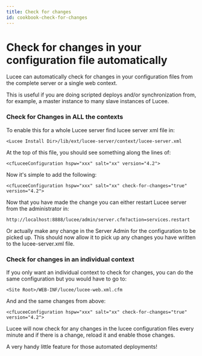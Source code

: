 ```yaml
---
title: Check for changes
id: cookbook-check-for-changes
---
```


# Check for changes in your configuration file automatically #

Lucee can automatically check for changes in your configuration files from the complete server or a single web context.

This is useful if you are doing scripted deploys and/or synchronization from, for example, a master instance to many slave instances of Lucee.

### Check for Changes in ALL the contexts

To enable this for a whole Lucee server find lucee server xml file in:

	<Lucee Install Dir>/lib/ext/lucee-server/context/lucee-server.xml

At the top of this file, you should see something along the lines of:

	<cfLuceeConfiguration hspw="xxx" salt="xx" version="4.2">

Now it's simple to add the following:

	<cfLuceeConfiguration hspw="xxx" salt="xx" check-for-changes="true" version="4.2">

Now that you have made the change you can either restart Lucee server from the administrator in:

	http://localhost:8888/lucee/admin/server.cfm?action=services.restart

Or actually make any change in the Server Admin for the configuration to be picked up. This should now allow it to pick up any changes you have written to the lucee-server.xml file.

### Check for changes in an individual context

If you only want an individual context to check for changes, you can do the same configuration but you would have to go to:

	<Site Root>/WEB-INF/lucee/lucee-web.xml.cfm

And and the same changes from above:

	<cfLuceeConfiguration hspw="xxx" salt="xx" check-for-changes="true" version="4.2">

Lucee will now check for any changes in the lucee configuration files every minute and if there is a change, reload it and enable those changes.

A very handy little feature for those automated deployments!
